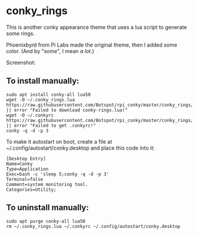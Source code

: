 # conky_rings
This is another conky appearance theme that uses a lua script to generate some rings.

Phoenixbyrd from Pi Labs made the original theme, then I added some color. (And by "*some*", I mean *a lot*.)

Screenshot:


## To install manually: 
```
sudo apt install conky-all lua50
wget -O ~/.conky_rings.lua https://raw.githubusercontent.com/Botspot/rpi_conky/master/conky_rings/.conky_rings.lua || error "Failed to download conky-rings.lua!"
wget -O ~/.conkyrc https://raw.githubusercontent.com/Botspot/rpi_conky/master/conky_rings/.conkyrc || error "Failed to get .conkyrc!"
conky -q -d -p 3
```
To make it autostart on boot, create a file at ~/.config/autostart/conky.desktop and place this code into it:
```
[Desktop Entry]
Name=Conky
Type=Application
Exec=bash -c 'sleep 5;conky -q -d -p 3'
Terminal=false
Comment=system monitoring tool.
Categories=Utility;
```
## To uninstall manually:
```
sudo apt purge conky-all lua50
rm ~/.conky_rings.lua ~/.conkyrc ~/.config/autostart/conky.desktop
```